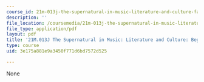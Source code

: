 ```yaml
---
course_id: 21m-013j-the-supernatural-in-music-literature-and-culture-fall-2013
description: ''
file_location: /coursemedia/21m-013j-the-supernatural-in-music-literature-and-culture-fall-2013/3e175a881e9a3450f771d6bd7572d525_MIT21M_013JF13_Begnrs_Gde.pdf
file_type: application/pdf
layout: pdf
title: '21M.013J The Supernatural in Music: Literature and Culture: Beginner''s Guide'
type: course
uid: 3e175a881e9a3450f771d6bd7572d525

---
```

None